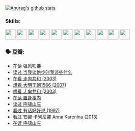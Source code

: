
[![Anurag's github stats](https://github-readme-stats.vercel.app/api?username=w940853815)](https://github.com/anuraghazra/github-readme-stats)

### Skills:

<code><img height="32" src="https://cdn.jsdelivr.net/npm/simple-icons@v5/icons/python.svg"></code>
<code><img height="32" src="https://cdn.jsdelivr.net/npm/simple-icons@v5/icons/javascript.svg"></code>
<code><img height="32" src="https://cdn.jsdelivr.net/npm/simple-icons@v5/icons/django.svg"></code>
<code><img height="32" src="https://cdn.jsdelivr.net/npm/simple-icons@v5/icons/flask.svg"></code>
<code><img height="32" src="https://cdn.jsdelivr.net/npm/simple-icons@v5/icons/vuetify.svg"></code>
<code><img height="32" src="https://cdn.jsdelivr.net/npm/simple-icons@v5/icons/git.svg"></code>
<code><img height="32" src="https://cdn.jsdelivr.net/npm/simple-icons@v5/icons/docker.svg"></code>
<code><img height="32" src="https://cdn.jsdelivr.net/npm/simple-icons@v5/icons/postgresql.svg"></code>
<code><img height="32" src="https://cdn.jsdelivr.net/npm/simple-icons@v5/icons/elasticsearch.svg"></code>
<code><img height="32" src="https://cdn.jsdelivr.net/npm/simple-icons@v5/icons/macos.svg"></code>
<code><img height="32" src="https://cdn.jsdelivr.net/npm/simple-icons@v5/icons/linux.svg"></code>

### 🗣 豆瓣:

<!-- DOUBAN-ACTIVITIES:START -->
- [在读 强风吹拂](https://www.douban.com/people/136069238/status/3725395475/?_i=42284858)
- [读过 当我谈跑步时我谈些什么](https://www.douban.com/people/136069238/status/3715422296/?_i=42284858)
- [在看 走向共和‎ (2003)](https://www.douban.com/people/136069238/status/3711470443/?_i=42284858)
- [想看 大明王朝1566‎ (2007)](https://www.douban.com/people/136069238/status/3710980213/?_i=42284858)
- [想看 走向共和‎ (2003)](https://www.douban.com/people/136069238/status/3710980002/?_i=42284858)
- [在读 置身事内](https://www.douban.com/people/136069238/status/3710472151/?_i=42284858)
- [读过 呼啸山庄](https://www.douban.com/people/136069238/status/3710470617/?_i=42284858)
- [看过 有话好好说‎ (1997)](https://www.douban.com/people/136069238/status/3709833172/?_i=42284858)
- [看过 安娜·卡列尼娜 Anna Karénina‎ (2013)](https://www.douban.com/people/136069238/status/3708942010/?_i=42284858)
- [在读 呼啸山庄](https://www.douban.com/people/136069238/status/3701626992/?_i=42284858)
<!-- DOUBAN-ACTIVITIES:END -->
<!--
**w940853815/w940853815** is a ✨ _special_ ✨ repository because its `README.md` (this file) appears on your GitHub profile.

Here are some ideas to get you started:

- 🔭 I’m currently working on ...
- 🌱 I’m currently learning ...
- 👯 I’m looking to collaborate on ...
- 🤔 I’m looking for help with ...
- 💬 Ask me about ...
- 📫 How to reach me: ...
- 😄 Pronouns: ...
- ⚡ Fun fact: ...
-->
